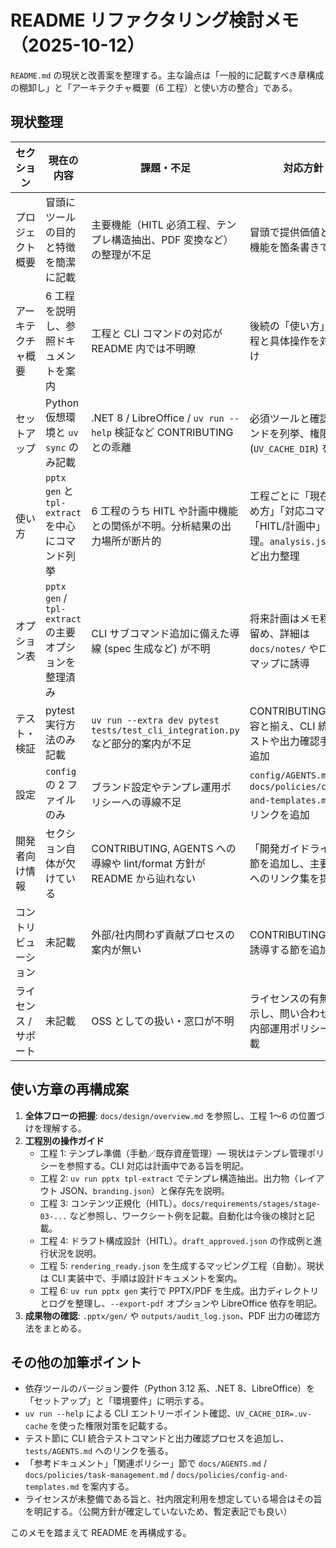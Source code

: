 # README リファクタリング検討メモ（2025-10-12）

`README.md` の現状と改善案を整理する。主な論点は「一般的に記載すべき章構成の棚卸し」と「アーキテクチャ概要（6 工程）と使い方の整合」である。

## 現状整理

| セクション | 現在の内容 | 課題・不足 | 対応方針 |
| --- | --- | --- | --- |
| プロジェクト概要 | 冒頭にツールの目的と特徴を簡潔に記載 | 主要機能（HITL 必須工程、テンプレ構造抽出、PDF 変換など）の整理が不足 | 冒頭で提供価値とコア機能を箇条書きで明示 |
| アーキテクチャ概要 | 6 工程を説明し、参照ドキュメントを案内 | 工程と CLI コマンドの対応が README 内では不明瞭 | 後続の「使い方」で工程と具体操作を対応付け |
| セットアップ | Python 仮想環境と `uv sync` のみ記載 | .NET 8 / LibreOffice / `uv run --help` 検証など CONTRIBUTING との乖離 | 必須ツールと確認コマンドを列挙、権限対策 (`UV_CACHE_DIR`) を追記 |
| 使い方 | `pptx gen` と `tpl-extract` を中心にコマンド列挙 | 6 工程のうち HITL や計画中機能との関係が不明。分析結果の出力場所が断片的 | 工程ごとに「現在の進め方」「対応コマンド」「HITL/計画中」を整理。`analysis.json` など出力整理 |
| オプション表 | `pptx gen` / `tpl-extract` の主要オプションを整理済み | CLI サブコマンド追加に備えた導線 (spec 生成など) が不明 | 将来計画はメモ程度に留め、詳細は `docs/notes/` やロードマップに誘導 |
| テスト・検証 | pytest 実行方法のみ記載 | `uv run --extra dev pytest tests/test_cli_integration.py` など部分的案内が不足 | CONTRIBUTING の内容と揃え、CLI 統合テストや出力確認手順を追加 |
| 設定 | `config` の 2 ファイルのみ | ブランド設定やテンプレ運用ポリシーへの導線不足 | `config/AGENTS.md` や `docs/policies/config-and-templates.md` へのリンクを追加 |
| 開発者向け情報 | セクション自体が欠けている | CONTRIBUTING, AGENTS への導線や lint/format 方針が README から辿れない | 「開発ガイドライン」節を追加し、主要資料へのリンク集を提供 |
| コントリビューション | 未記載 | 外部/社内問わず貢献プロセスの案内が無い | CONTRIBUTING.md へ誘導する節を追加 |
| ライセンス / サポート | 未記載 | OSS としての扱い・窓口が不明 | ライセンスの有無を明示し、問い合わせ先／内部運用ポリシーを記載 |

## 使い方章の再構成案

1. **全体フローの把握**: `docs/design/overview.md` を参照し、工程 1〜6 の位置づけを理解する。
2. **工程別の操作ガイド**
   - 工程 1: テンプレ準備（手動／既存資産管理）— 現状はテンプレ管理ポリシーを参照する。CLI 対応は計画中である旨を明記。
   - 工程 2: `uv run pptx tpl-extract` でテンプレ構造抽出。出力物（レイアウト JSON、`branding.json`）と保存先を説明。
   - 工程 3: コンテンツ正規化（HITL）。`docs/requirements/stages/stage-03-...` など参照し、ワークシート例を記載。自動化は今後の検討と記載。
   - 工程 4: ドラフト構成設計（HITL）。`draft_approved.json` の作成例と進行状況を説明。
   - 工程 5: `rendering_ready.json` を生成するマッピング工程（自動）。現状は CLI 実装中で、手順は設計ドキュメントを案内。
   - 工程 6: `uv run pptx gen` 実行で PPTX/PDF を生成。出力ディレクトリとログを整理し、`--export-pdf` オプションや LibreOffice 依存を明記。
3. **成果物の確認**: `.pptx/gen/` や `outputs/audit_log.json`、PDF 出力の確認方法をまとめる。

## その他の加筆ポイント

- 依存ツールのバージョン要件（Python 3.12 系、.NET 8、LibreOffice）を「セットアップ」と「環境要件」に明示する。
- `uv run --help` による CLI エントリーポイント確認、`UV_CACHE_DIR=.uv-cache` を使った権限対策を記載する。
- テスト節に CLI 統合テストコマンドと出力確認プロセスを追加し、`tests/AGENTS.md` へのリンクを張る。
- 「参考ドキュメント」「関連ポリシー」節で `docs/AGENTS.md` / `docs/policies/task-management.md` / `docs/policies/config-and-templates.md` を案内する。
- ライセンスが未整備である旨と、社内限定利用を想定している場合はその旨を明記する。（公開方針が確定していないため、暫定表記でも良い）

このメモを踏まえて README を再構成する。
